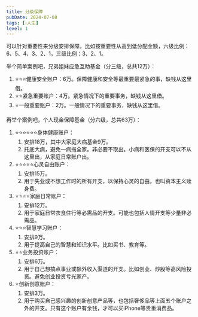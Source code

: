 ```yaml
---
title: 分级保障
pubDate: 2024-07-08
tags: [💧人生]
level: 1
---
```


可以针对重要性来分级安排保障，比如按重要性从高到低分配金额，六级比例：6、5、4、3、2、1，三级比例：3、2、1。

举个简单案例吧，兄弟姐妹应急互助基金（分三级，总共12万）：

1. ⭐️⭐️⭐️健康安全账户：6万。保障健康和安全等最重要最紧急的事，缺钱从这里借。
2. ⭐️⭐️紧急重要账户：4万。紧急情况下的重要事务，缺钱从这里借。
3. ⭐️一般重要账户：2万。一般情况下的重要事务，缺钱从这里借。

再举个案例吧，个人现金保障基金（分六级，总共63万）：

1. ⭐️⭐️⭐️⭐️⭐️⭐️身体健康账户：
   1. 安排18万，其中大家庭大病基金9万。
   2. 托底大病，避免一病拖全家。非必要不取出。小病和医保的开支可以不从这里出，从家庭日常账户出。
2. ⭐️⭐️⭐️⭐️⭐️心灵自由账户：
   1. 安排15万。
   2. 用于失业或不想工作时的所有开支，以保持心灵的自由。也叫资本主义赎身费。
3. ⭐️⭐️⭐️⭐️家庭日常账户：
   1. 安排12万。
   2. 用于家庭日常衣食住行等必需品的开支。可能也包括人情开支等少量非必需品。
4. ⭐️⭐️⭐️智慧学习账户：
   1. 安排9万。
   2. 用于提高自己的智慧和知识水平。比如买书、教育等。
5. ⭐️⭐️业务投资账户：
   1. 安排6万。
   2. 用于自己想搞点事业或额外收入渠道的开支。比如创业、炒股等高风险投资。避免创业投资亏光家产。
6. ⭐️创新创意账户：
   1. 安排3万。
   2. 用于购买自己感兴趣的创新创意产品等，也包括奢侈品等上面五个账户之外的开支。只有这个账户有余钱，才可以买iPhone等贵重消费品。

